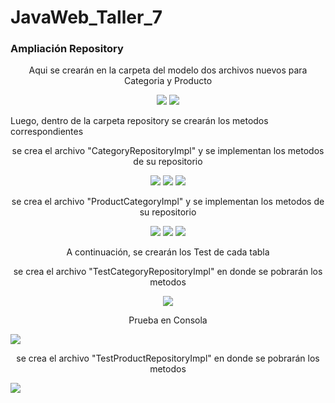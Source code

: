 # JavaWeb_Taller_7

### Ampliación Repository

<p align="center">Aqui se crearán en la carpeta del modelo dos archivos nuevos para Categoria y Producto</p>
<p align="center">
  <img src="https://github.com/Maria-06/JavaWeb_Taller_7/assets/128232148/e1f4cbf6-cdc5-4381-a44b-f5dd70ff0c1d">
  <img src="https://github.com/Maria-06/JavaWeb_Taller_7/assets/128232148/cfe96f93-9459-49fa-a4fa-3eff7fd49557">
</p>

<p>Luego, dentro de la carpeta repository se crearán los metodos correspondientes</p>
<p align="center"> se crea el  archivo "CategoryRepositoryImpl" y se implementan los metodos de su repositorio</p>
<p align="center">
  <img src="https://github.com/Maria-06/JavaWeb_Taller_7/assets/128232148/eccd27b5-2c80-4e39-8eec-04cf5f5dd218">
  <img src="https://github.com/Maria-06/JavaWeb_Taller_7/assets/128232148/a838206c-c04d-4157-82f7-55097d9bbbb6">
  <img src="https://github.com/Maria-06/JavaWeb_Taller_7/assets/128232148/67e271df-8407-474f-be8b-041367b55458">
</p>

<p align="center">se crea el  archivo "ProductCategoryImpl" y se implementan los metodos de su repositorio</p>
<p align="center">
  <img src="https://github.com/Maria-06/JavaWeb_Taller_7/assets/128232148/ac94d78f-5bf8-4aca-a292-257a1cf32cf0">
  <img src="https://github.com/Maria-06/JavaWeb_Taller_7/assets/128232148/7e938d2e-e026-44be-b560-385d8ed6bd55)">
  <img src="https://github.com/Maria-06/JavaWeb_Taller_7/assets/128232148/77240258-0a95-4d16-94ad-f968768e6f56">
</p>

<p align="center">A continuación, se crearán los Test de cada tabla</p>
<p align="center"> se crea el  archivo "TestCategoryRepositoryImpl" en donde se pobrarán los metodos</p>
<p align="center">
    <img src="https://github.com/Maria-06/JavaWeb_Taller_7/assets/128232148/15d339b5-bc2e-485b-9179-f928050ff781">
  <p align="center">Prueba en Consola</p>
    <img src="https://github.com/Maria-06/JavaWeb_Taller_7/assets/128232148/bf0efb43-8941-4f2c-9d33-2b5285f3a963">
</p>

<p align="center">
<p align="center"> se crea el  archivo "TestProductRepositoryImpl" en donde se pobrarán los metodos</p>
  <img src="https://github.com/Maria-06/JavaWeb_Taller_7/assets/128232148/6e290600-7ad7-4ac5-8691-c9c45f00fd2a">
</p>

